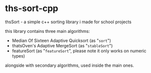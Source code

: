 # ths-sort-cpp
thsSort - a simple c++ sorting library i made for school projects

this library contains three main algorithms:
  - Median Of Sixteen Adaptive Quicksort (as "`sort`")
  - thatsOven's Adaptive MergeSort (as "`stableSort`")
  - featureSort (as "`featureSort`", please note it only works on numeric types)

alongside with secondary algorithms, used inside the main ones.
